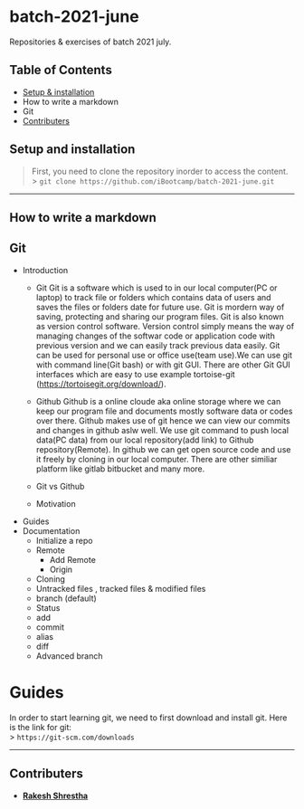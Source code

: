 # batch-2021-june

Repositories &amp; exercises of batch 2021 july.

## Table of Contents

- [Setup & installation](#setup-and-installation)
- How to write a markdown
- Git
- [Contributers](#contributers)

## Setup and installation

> First, you need to clone the repository inorder to access the content. <br/> > `git clone https://github.com/iBootcamp/batch-2021-june.git`

---

## How to write a markdown

## Git

- Introduction
  - Git
    Git is a software which is used to in our local computer(PC or laptop) to track file or folders which contains data of users and saves the files or folders date for future use. Git is mordern way of saving, protecting and sharing our program files. Git is also known as version control software. Version control simply means the way of managing changes of the softwar code or application code with previous version and we can easily track previous data easily. Git can be used for personal use or office use(team use).We can use git with command line(Git bash) or with git GUI. There are other Git GUI interfaces which are easy to use example tortoise-git (https://tortoisegit.org/download/).

  - Github
    Github is a online cloude aka online storage where we can keep our program file and documents mostly software data or codes over there. Github makes use of git hence we can view our commits and changes in github aslw well. We use git command to push local data(PC data) from our local repository(add link) to Github repository(Remote). In github we can get open source code and use it freely by cloning in our local computer. There are other similiar platform like gitlab bitbucket and many more.
  - Git vs Github
  - Motivation
- Guides
- Documentation
  - Initialize a repo
  - Remote
    - Add Remote
    - Origin
  - Cloning
  - Untracked files , tracked files & modified files
  - branch (default)
  - Status
  - add
  - commit
  - alias
  - diff
  - Advanced branch

# Guides
In order to start learning git, we need to first download and install git. Here is the link for git:  <br/> > `https://git-scm.com/downloads`

---
## Contributers

- [**Rakesh Shrestha**](https://github.com/aomini)
